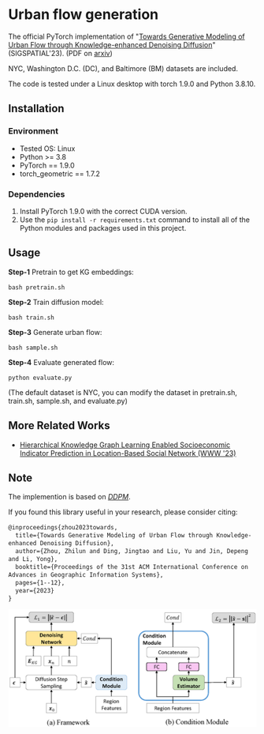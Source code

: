 # Urban flow generation

The official PyTorch implementation of "[Towards Generative Modeling of Urban Flow through Knowledge-enhanced Denoising Diffusion](https://dl.acm.org/doi/10.1145/3589132.3625641)" (SIGSPATIAL'23).
(PDF on [arxiv](https://arxiv.org/abs/2309.10547))

NYC, Washington D.C. (DC), and Baltimore (BM) datasets are included.

The code is tested under a Linux desktop with torch 1.9.0 and Python 3.8.10.

## Installation

### Environment
- Tested OS: Linux
- Python >= 3.8
- PyTorch == 1.9.0
- torch_geometric == 1.7.2

### Dependencies
1. Install PyTorch 1.9.0 with the correct CUDA version.
2. Use the ``pip install -r requirements.txt`` command to install all of the Python modules and packages used in this project.

## Usage

**Step-1** Pretrain to get KG embeddings:
```
bash pretrain.sh
```

**Step-2** Train diffusion model:

```
bash train.sh
```

**Step-3** Generate urban flow:

```
bash sample.sh
```

**Step-4** Evaluate generated flow:

```
python evaluate.py
```

(The default dataset is NYC, you can modify the dataset in pretrain.sh, train.sh, sample.sh, and evaluate.py)

## More Related Works

- [Hierarchical Knowledge Graph Learning Enabled Socioeconomic Indicator Prediction in Location-Based Social Network (WWW '23)](https://github.com/tsinghua-fib-lab/KG-socioeconomic-indicator-prediction)

## Note

The implemention is based on *[DDPM](https://github.com/lucidrains/denoising-diffusion-pytorch)*.

If you found this library useful in your research, please consider citing:

```
@inproceedings{zhou2023towards,
  title={Towards Generative Modeling of Urban Flow through Knowledge-enhanced Denoising Diffusion},
  author={Zhou, Zhilun and Ding, Jingtao and Liu, Yu and Jin, Depeng and Li, Yong},
  booktitle={Proceedings of the 31st ACM International Conference on Advances in Geographic Information Systems},
  pages={1--12},
  year={2023}
}
```

![OverallFramework](./assets/diffusion_framework.png "Overall framework")
